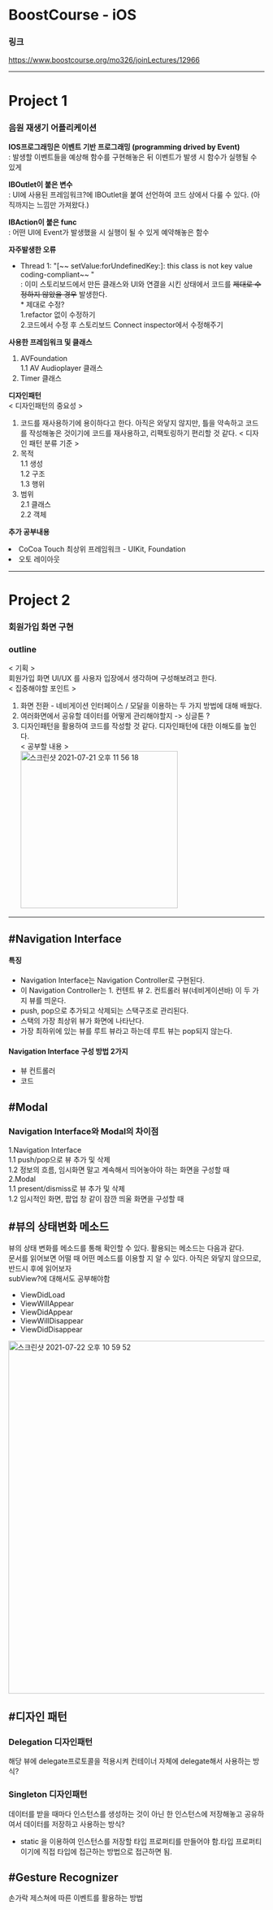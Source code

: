 # BoostCourse - iOS
### 링크 
https://www.boostcourse.org/mo326/joinLectures/12966

---

# Project 1
### 음원 재생기 어플리케이션

<strong>IOS프로그래밍은 이벤트 기반 프로그래밍 (programming drived by Event)</strong><br>
: 발생할 이벤트들을 예상해 함수를 구현해놓은 뒤 이벤트가 발생 시 함수가 실행될 수 있게 <br>

<strong>IBOutlet이 붙은 변수</strong> <br>
: UI에 사용된 프레임워크?에 IBOutlet을 붙여 선언하여 코드 상에서 다룰 수 있다. (아직까지는 느낌만 가져왔다.) <br>

<strong>IBAction이 붙은 func</strong><br>
: 어떤 UI에 Event가 발생했을 시 실행이 될 수 있게 예약해놓은 함수 <br>

<strong> 자주발생한 오류 </strong> <br>
- Thread 1: "[~~ setValue:forUndefinedKey:]: this class is not key value coding-compliant~~ " <br>
: 이미 스토리보드에서 만든 클래스와 UI와 연결을 시킨 상태에서  코드를 ~~제대로 수정하지 않았을 경우~~ 발생한다. <br>
      * 제대로 수정? <br>
  1.refactor 없이 수정하기 <br>
  2.코드에서 수정 후 스토리보드 Connect inspector에서 수정해주기 <br>

<strong> 사용한 프레임워크 및 클래스 </strong> <br>
1. AVFoundation <br>
     1.1 AV Audioplayer 클래스 <br>
2. Timer 클래스 <br>

<strong> 디자인패턴 </strong> <br>
< 디자인패턴의 중요성 >
1. 코드를 재사용하기에 용이하다고 한다. 아직은 와닿지 않지만, 틀을 약속하고 코드를 작성해놓은 것이기에 코드를 재사용하고, 리팩토링하기 편리할 것 같다. 
< 디자인 패턴 분류 기준 >
1. 목적 <br>
     1.1 생성 <br>
     1.2 구조 <br>
     1.3 행위 <br>
2. 범위 <br>
     2.1 클래스 <br>
     2.2 객체 <br> 


<strong> 추가 공부내용 </strong>
<li> CoCoa Touch 최상위 프레임워크 
    - UIKit, Foundation 
<li> 오토 레이아웃 

---
# Project 2
### 회원가입 화면 구현 

### outline 
< 기획 ><br> 
     회원가입 화면 UI/UX 를  사용자 입장에서 생각하며 구성해보려고 한다.<br>
< 집중해야할 포인트 ><br>
1. 화면 전환 - 네비게이션 인터페이스 / 모달을 이용하는 두 가지 방법에 대해 배웠다. <br> 
2. 여러화면에서 공유할 데이터를 어떻게 관리해야할지 -> 싱글톤 ? <br>  
3. 디자인패턴을 활용하여 코드를 작성할 것 같다. 디자인패턴에 대한 이해도를 높인다. <br>
< 공부할 내용 ><br>
<img width="309" alt="스크린샷 2021-07-21 오후 11 56 18" src="https://user-images.githubusercontent.com/70427427/126510665-cf061a3d-c5e7-49df-accd-ebb79b2176ff.png"><br>

---
     
##  #Navigation Interface 
     
     
#### 특징 
- Navigation Interface는 Navigation Controller로 구현된다.
- 이 Navigation Controller는 1. 컨텐트 뷰 2. 컨트롤러 뷰(네비게이션바) 이 두 가지 뷰를 띄운다. 
- push, pop으로 추가되고 삭제되는 스택구조로 관리된다. 
- 스택의 가장 최상위 뷰가 화면에 나타난다. 
- 가장 최하위에 있는 뷰를 루트 뷰라고 하는데 루트 뷰는 pop되지 않는다. 

#### Navigation Interface 구성 방법 2가지 <br>
- 뷰 컨트롤러
- 코드 
     
## #Modal 

### Navigation Interface와 Modal의 차이점 
  
     
1.Navigation Interface <br>
       1.1 push/pop으로 뷰 추가 및 삭제 <br>
       1.2 정보의 흐름, 임시화면 말고 계속해서 띄어놓아야 하는 화면을 구성할 때  <br>
2.Modal <br>
       1.1 present/dismiss로 뷰 추가 및 삭제<br>
       1.2 임시적인 화면, 팝업 창 같이 잠깐 띄울 화면을 구성할 때<br>
 
## #뷰의 상태변화 메소드 
      
뷰의 상태 변화를 메소드를 통해 확인할 수 있다. 활용되는 메소드는 다음과 같다. <br>
문서를 읽어보면 어떨 때 어떤 메소드를 이용할 지 알 수 있다. 아직은 와닿지 않으므로, 반드시 후에 읽어보자 <br>
subView?에 대해서도 공부해야함 <br>
     
- ViewDidLoad
- ViewWillAppear
- ViewDidAppear
- ViewWillDisappear
- ViewDidDisappear
 
     
     
<img width="694" alt="스크린샷 2021-07-22 오후 10 59 52" src="https://user-images.githubusercontent.com/70427427/126651705-40e69aae-0b80-469b-a040-9c554b0250e3.png"><br>
## #디자인 패턴 
     
### Delegation 디자인패턴 
해당 뷰에 delegate프로토콜을 적용시켜 컨테이너 자체에 delegate해서 사용하는 방식? 

### Singleton 디자인패턴 
데이터를 받을 때마다 인스턴스를 생성하는 것이 아닌 한 인스턴스에 저장해놓고 공유하여서 데이터를 저장하고 사용하는 방식?<br>
- static 을 이용하여 인스턴스를 저장할 타입 프로퍼티를 만들어야 함.타입 프로퍼티이기에 직접 타입에 접근하는 방법으로 접근하면 됨. 

## #Gesture Recognizer
손가락 제스쳐에 따른 이벤트를 활용하는 방법

